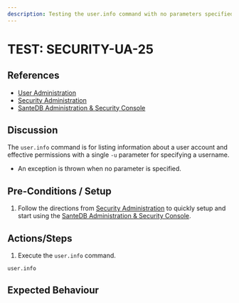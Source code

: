 ```yaml
---
description: Testing the user.info command with no parameters specified.
---
```


# TEST: SECURITY-UA-25

## References

* [User Administration](../../../../../operations/host-administration/santedb-icdr-admin-console/user-administration.md)
* [Security Administration](../../../../../operations/security-administration/#demo-environment) 
* [SanteDB Administration & Security Console](../../../../../operations/host-administration/santedb-icdr-admin-console/)

## Discussion

The `user.info` command is for listing information about a user account and effective permissions with a single `-u` parameter for specifying a username.

* An exception is thrown when no parameter is specified.

## Pre-Conditions / Setup

1. Follow the directions from [Security Administration](../../../../../operations/security-administration/#demo-environment) to quickly setup and start using the [SanteDB Administration & Security Console](../../../../../operations/host-administration/santedb-icdr-admin-console/).

## Actions/Steps

1. Execute the `user.info` command.

```text
user.info
```

## Expected Behaviour

